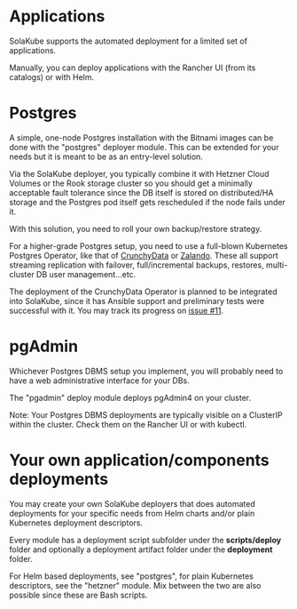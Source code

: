 # Applications

SolaKube supports the automated deployment for a limited set of applications.

Manually, you can deploy applications with the Rancher UI (from its catalogs) or with Helm.

# Postgres

A simple, one-node Postgres installation with the Bitnami images can be done with the "postgres" deployer module. This can be extended for your needs but it is meant to be as an entry-level solution.

Via the SolaKube deployer, you typically combine it with Hetzner Cloud Volumes or the Rook storage cluster so you should get a minimally acceptable fault tolerance since the DB itself is stored on distributed/HA storage and the Postgres pod itself gets rescheduled if the node fails under it.

With this solution, you need to roll your own backup/restore strategy.

For a higher-grade Postgres setup, you need to use a full-blown Kubernetes Postgres Operator, like that of [CrunchyData](https://github.com/CrunchyData/postgres-operator) or [Zalando](https://github.com/zalando/postgres-operator). These all support streaming replication with failover, full/incremental backups, restores, multi-cluster DB user management...etc.

The deployment of the CrunchyData Operator is planned to be integrated into SolaKube, since it has Ansible support and preliminary tests were successful with it. You may track its progress on [issue #11](https://github.com/asoltesz/hetzner-k8s-builder/issues/11).

# pgAdmin

Whichever Postgres DBMS setup you implement, you will probably need to have a web administrative interface for your DBs. 

The "pgadmin" deploy module deploys pgAdmin4 on your cluster.

Note: Your Postgres DBMS deployments are typically visible on a ClusterIP within the cluster. Check them on the Rancher UI or with kubectl.   

# Your own application/components deployments

You may create your own SolaKube deployers that does automated deployments for your specific needs from Helm charts and/or plain Kubernetes deployment descriptors. 

Every module has a deployment script subfolder under the **scripts/deploy** folder and optionally a deployment artifact folder under the **deployment** folder. 

For Helm based deployments, see "postgres", for plain Kubernetes descriptors, see the "hetzner" module. Mix between the two are also possible since these are Bash scripts.